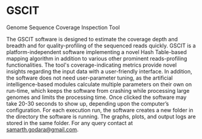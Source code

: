 # GSCIT
Genome Sequence Coverage Inspection Tool

The GSCIT software is designed to estimate the coverage depth and breadth and for quality-profiling of the sequenced reads quickly. GSCIT is a platform-independent software implementing a novel Hash Table-based mapping algorithm in addition to various other prominent reads-profiling functionalities. The tool's coverage-indicating metrics provide novel insights regarding the input data with a user-friendly interface. In addition, the software does not need user-parameter tuning, as the artificial intelligence-based modules calculate multiple parameters on their own on run-time, which keeps the software from crashing while processing large genomes and limits the processing time. Once clicked the software may take 20-30 seconds to show up, depending upon the computer’s configuration. For each execution run, the software creates a new folder in the directory the software is running. The graphs, plots, and output logs are stored in the same folder. For any query contact at samarth.godara@gmail.com.
